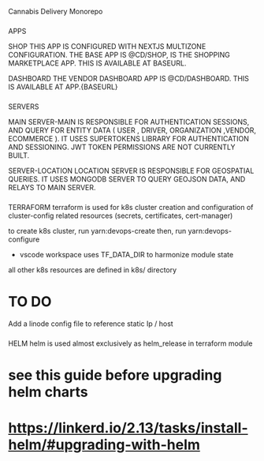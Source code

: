 Cannabis Delivery Monorepo

###
APPS

SHOP
THIS APP IS CONFIGURED WITH NEXTJS MULTIZONE CONFIGURATION.
THE BASE APP IS @CD/SHOP, IS THE SHOPPING MARKETPLACE APP. THIS IS AVAILABLE AT BASEURL.

DASHBOARD
THE VENDOR DASHBOARD APP IS @CD/DASHBOARD. THIS IS AVAILABLE AT APP.{BASEURL}

###
SERVERS

MAIN
SERVER-MAIN IS RESPONSIBLE FOR AUTHENTICATION SESSIONS, AND QUERY FOR ENTITY DATA ( USER , DRIVER, ORGANIZATION ,VENDOR, ECOMMERCE ). IT USES SUPERTOKENS LIBRARY FOR AUTHENTICATION AND SESSIONING. JWT TOKEN PERMISSIONS ARE NOT CURRENTLY BUILT.

SERVER-LOCATION
LOCATION SERVER IS RESPONSIBLE FOR GEOSPATIAL QUERIES. IT USES MONGODB SERVER TO QUERY GEOJSON DATA, AND RELAYS TO MAIN SERVER. 

###
TERRAFORM
terraform is used for k8s cluster creation and configuration of cluster-config related resources (secrets, certificates, cert-manager)

to create k8s cluster, run yarn:devops-create
then,                  run yarn:devops-configure
* vscode workspace uses TF_DATA_DIR to harmonize module state

all other k8s resources are defined in k8s/ directory

# TO DO
Add a linode config file to reference static Ip / host

###
HELM 
helm is used almost exclusively as helm_release in terraform module
# see this guide before upgrading helm charts
# https://linkerd.io/2.13/tasks/install-helm/#upgrading-with-helm